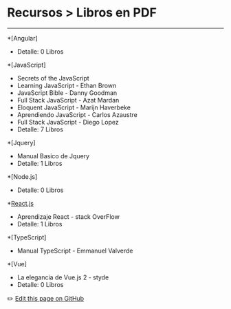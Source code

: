 # Recursos > Libros en PDF
---

*[Angular]
 - Detalle: 0 Libros
 
*[JavaScript]
 - Secrets of the JavaScript
 - Learning JavaScript - Ethan Brown
 - JavaScript Bible - Danny Goodman
 - Full Stack JavaScript - Azat Mardan
 - Eloquent JavaScript - Marijn Haverbeke
 - Aprendiendo JavaScript - Carlos Azaustre
 - Full Stack JavaScript - Diego Lopez
 - Detalle: 7 Libros

 
*[Jquery]
 - Manual Basico de Jquery
 - Detalle: 1 Libros
 
*[Node.js]
 - Detalle: 0 Libros
 
*[React.js](recursos/librosReactJs.md)
 - Aprendizaje React - stack OverFlow
 - Detalle: 1 Libros
 
*[TypeScript]
 - Manual TypeScript - Emmanuel Valverde
 
*[Vue]
- La elegancia de Vue.js 2 - styde
 - Detalle: 0 Libros



:pencil2: [Edit this page on GitHub](https://github.com/jasp402/BibliotecaJS/edit/master/docs/recursos/libros.md)

